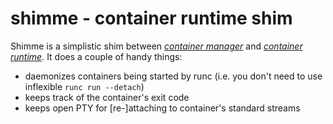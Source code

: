 # shimme - container runtime shim

Shimme is a simplistic shim between <a href="https://github.com/iximiuz/conman">_container manager_</a> and <a href="https://github.com/opencontainers/runc">_container runtime_</a>. It does a couple of handy things:

- daemonizes containers being started by runc (i.e. you don't need to use inflexible `runc run --detach`)
- keeps track of the container's exit code
- keeps open PTY for [re-]attaching to container's standard streams

